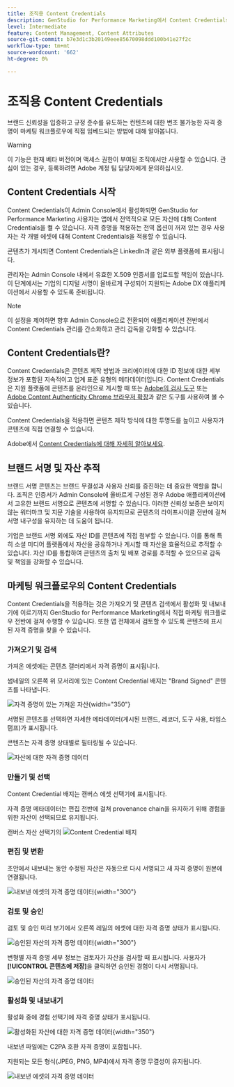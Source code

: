 ```yaml
---
title: 조직용 Content Credentials
description: GenStudio for Performance Marketing에서 Content Credentials을 적용하고 검토하는 방법에 대해 알아봅니다.
level: Intermediate
feature: Content Management, Content Attributes
source-git-commit: b7e3d1c3b20149eee85670098ddd100b41e27f2c
workflow-type: tm+mt
source-wordcount: '662'
ht-degree: 0%

---
```


# 조직용 Content Credentials

브랜드 신뢰성을 입증하고 규정 준수를 유도하는 컨텐츠에 대한 변조 불가능한 자격 증명이 마케팅 워크플로우에 직접 임베드되는 방법에 대해 알아봅니다.

>[!WARNING]
>
>이 기능은 현재 베타 버전이며 액세스 권한이 부여된 조직에서만 사용할 수 있습니다. 관심이 있는 경우, 등록하려면 Adobe 계정 팀 담당자에게 문의하십시오.


## Content Credentials 시작

Content Credentials이 Admin Console에서 활성화되면 GenStudio for Performance Marketing 사용자는 앱에서 전역적으로 모든 자산에 대해 Content Credentials을 켤 수 있습니다. 자격 증명을 적용하는 전역 옵션이 꺼져 있는 경우 사용자는 각 개별 에셋에 대해 Content Credentials을 적용할 수 있습니다.

콘텐츠가 게시되면 Content Credentials은 LinkedIn과 같은 외부 플랫폼에 표시됩니다.

관리자는 Admin Console 내에서 유효한 X.509 인증서를 업로드할 책임이 있습니다. 이 단계에서는 기업의 디지털 서명이 올바르게 구성되어 지원되는 Adobe DX 애플리케이션에서 사용할 수 있도록 준비됩니다.

>[!NOTE]
>
>이 설정을 제어하면 향후 Admin Console으로 전환되어 애플리케이션 전반에서 Content Credentials 관리를 간소화하고 관리 감독을 강화할 수 있습니다.

## Content Credentials란? 

Content Credentials은 콘텐츠 제작 방법과 크리에이터에 대한 ID 정보에 대한 세부 정보가 포함된 지속적이고 업계 표준 유형의 메타데이터입니다. Content Credentials은 지원 플랫폼에 콘텐츠를 온라인으로 게시할 때 또는 [Adobe의 검사 도구](https://contentauthenticity.adobe.com/inspect) 또는 [Adobe Content Authenticity Chrome 브라우저 확장](https://helpx.adobe.com/kr/creative-cloud/help/cai/adobe-content-authenticity-chrome-browser-extension.html)과 같은 도구를 사용하여 볼 수 있습니다.  

Content Credentials을 적용하면 콘텐츠 제작 방식에 대한 투명도를 높이고 사용자가 콘텐츠에 직접 연결할 수 있습니다.

Adobe에서 [Content Credentials에 대해 자세히 알아보세요](https://helpx.adobe.com/kr/creative-cloud/help/content-credentials.html).

## 브랜드 서명 및 자산 추적

브랜드 서명 콘텐츠는 브랜드 무결성과 사용자 신뢰를 증진하는 데 중요한 역할을 합니다. 조직은 인증서가 Admin Console에 올바르게 구성된 경우 Adobe 애플리케이션에서 고유한 브랜드 서명으로 콘텐츠에 서명할 수 있습니다. 이러한 신뢰성 보증은 보이지 않는 워터마크 및 지문 기술을 사용하여 유지되므로 콘텐츠의 라이프사이클 전반에 걸쳐 서명 내구성을 유지하는 데 도움이 됩니다.

기업은 브랜드 서명 외에도 자산 ID를 콘텐츠에 직접 첨부할 수 있습니다. 이를 통해 특히 소셜 미디어 플랫폼에서 자산을 공유하거나 게시할 때 자산을 효율적으로 추적할 수 있습니다. 자산 ID를 통합하여 콘텐츠의 출처 및 배포 경로를 추적할 수 있으므로 감독 및 책임을 강화할 수 있습니다.

## 마케팅 워크플로우의 Content Credentials

Content Credentials을 적용하는 것은 가져오기 및 콘텐츠 검색에서 활성화 및 내보내기에 이르기까지 GenStudio for Performance Marketing에서 직접 마케팅 워크플로우 전반에 걸쳐 수행할 수 있습니다. 또한 앱 전체에서 검토할 수 있도록 콘텐츠에 표시된 자격 증명을 찾을 수 있습니다.

### 가져오기 및 검색

가져온 에셋에는 콘텐츠 갤러리에서 자격 증명이 표시됩니다.

썸네일의 오른쪽 위 모서리에 있는 Content Credential 배지는 &quot;Brand Signed&quot; 콘텐츠를 나타냅니다.

![자격 증명이 있는 가져온 자산](./images/import-discovery1.png){width="350"}

서명된 콘텐츠를 선택하면 자세한 메타데이터(게시된 브랜드, 레코더, 도구 사용, 타임스탬프)가 표시됩니다.

콘텐츠는 자격 증명 상태별로 필터링될 수 있습니다.

![자산에 대한 자격 증명 데이터](./images/import-discovery2.png)

### 만들기 및 선택

Content Credential 배지는 캔버스 에셋 선택기에 표시됩니다.

자격 증명 메타데이터는 편집 전반에 걸쳐 provenance chain을 유지하기 위해 경험을 위한 자산이 선택되므로 유지됩니다.

캔버스 자산 선택기의 ![Content Credential 배지](./images/creation-selection1.png)

### 편집 및 변환

초안에서 내보내는 동안 수정된 자산은 자동으로 다시 서명되고 새 자격 증명이 원본에 연결됩니다.

![내보낸 에셋의 자격 증명 데이터](./images/edit-and-transformation1.png){width="300"}

### 검토 및 승인

검토 및 승인 미리 보기에서 오른쪽 레일의 에셋에 대한 자격 증명 상태가 표시됩니다.

![승인된 자산의 자격 증명 데이터](./images/review-and-approve1.png){width="300"}

변형별 자격 증명 세부 정보는 검토자가 자산을 검사할 때 표시됩니다. 사용자가 **[!UICONTROL 콘텐츠에 저장]**&#x200B;을 클릭하면 승인된 경험이 다시 서명됩니다.

![승인된 자산의 자격 증명 데이터](./images/review-and-approve2.png)

### 활성화 및 내보내기

활성화 중에 경험 선택기에 자격 증명 상태가 표시됩니다.

![활성화된 자산에 대한 자격 증명 데이터](./images/activate-export1.png){width="350"}

내보낸 파일에는 C2PA 호환 자격 증명이 포함됩니다.

지원되는 모든 형식(JPEG, PNG, MP4)에서 자격 증명 무결성이 유지됩니다.

![내보낸 에셋의 자격 증명 데이터](./images/activate-export2.png)

